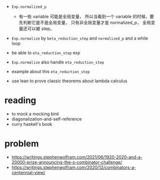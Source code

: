 - `Exp.normalized_p`

  - 有一些 variable 可能是全局变量，
    所以当看到一个 variable 的时候，要先判断它是不是全局变量，
    只有非全局变量才是 normalized_p，
    全局变量还可以被 step。

- `Exp.normalize` by `beta_reduction_step` and `normalized_p` and a while loop

- be able to `eta_reduction_step` exp

- `Exp.normalize` also handle `eta_reduction_step`

- example about this `eta_reduction_step`

- use lean to prove classic theorems about lambda calculus

# reading

- to mock a mocking bird
- diagonalization-and-self-reference
- curry haskell's book

# problem

- https://writings.stephenwolfram.com/2021/06/1920-2020-and-a-20000-prize-announcing-the-s-combinator-challenge/
- https://writings.stephenwolfram.com/2020/12/combinators-a-centennial-view/
